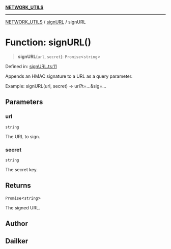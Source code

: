 [**NETWORK_UTILS**](../../README.md)

***

[NETWORK_UTILS](../../README.md) / [signURL](../README.md) / signURL

# Function: signURL()

> **signURL**(`url`, `secret`): `Promise`\<`string`\>

Defined in: [signURL.ts:11](https://github.com/dailker/everyutil/blob/cee559aadda9e0c298e06364cba9020e97a8b19b/src/network/signURL.ts#L11)

Appends an HMAC signature to a URL as a query parameter.

Example: signURL(url, secret) → url?t=...&sig=...

## Parameters

### url

`string`

The URL to sign.

### secret

`string`

The secret key.

## Returns

`Promise`\<`string`\>

The signed URL.

## Author

## Dailker
